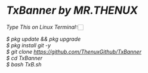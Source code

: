 # ___TxBanner by MR.THENUX___

*Type This on Linux Terminal*👇🏻

_$ pkg update && pkg upgrade <br>
 $ pkg install git -y <br>
 $ git clone https://github.com/ThenuxGithub/TxBanner <br>
 $ cd TxBanner <br>
 $ bash TxB.sh <br>_
